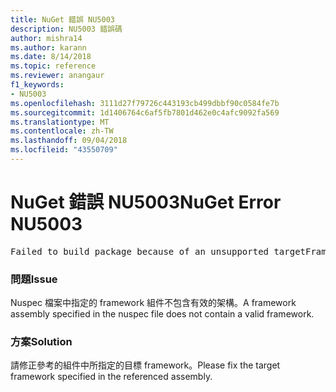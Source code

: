 ```yaml
---
title: NuGet 錯誤 NU5003
description: NU5003 錯誤碼
author: mishra14
ms.author: karann
ms.date: 8/14/2018
ms.topic: reference
ms.reviewer: anangaur
f1_keywords:
- NU5003
ms.openlocfilehash: 3111d27f79726c443193cb499dbbf90c0584fe7b
ms.sourcegitcommit: 1d1406764c6af5fb7801d462e0c4afc9092fa569
ms.translationtype: MT
ms.contentlocale: zh-TW
ms.lasthandoff: 09/04/2018
ms.locfileid: "43550709"
---
```

# <a name="nuget-error-nu5003"></a><span data-ttu-id="aad35-103">NuGet 錯誤 NU5003</span><span class="sxs-lookup"><span data-stu-id="aad35-103">NuGet Error NU5003</span></span>
<pre>Failed to build package because of an unsupported targetFramework value on 'System.Net'.</pre>

### <a name="issue"></a><span data-ttu-id="aad35-104">問題</span><span class="sxs-lookup"><span data-stu-id="aad35-104">Issue</span></span>

<span data-ttu-id="aad35-105">Nuspec 檔案中指定的 framework 組件不包含有效的架構。</span><span class="sxs-lookup"><span data-stu-id="aad35-105">A framework assembly specified in the nuspec file does not contain a valid framework.</span></span>


### <a name="solution"></a><span data-ttu-id="aad35-106">方案</span><span class="sxs-lookup"><span data-stu-id="aad35-106">Solution</span></span>

<span data-ttu-id="aad35-107">請修正參考的組件中所指定的目標 framework。</span><span class="sxs-lookup"><span data-stu-id="aad35-107">Please fix the target framework specified in the referenced assembly.</span></span>

